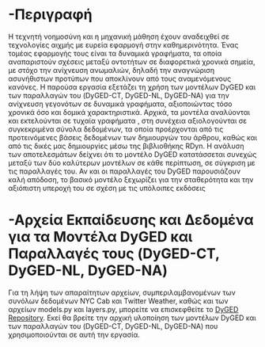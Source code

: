 # -Περιγραφή
Η τεχνητή νοημοσύνη και η μηχανική μάθηση έχουν αναδειχθεί σε τεχνολογίες αιχμής με ευρεία εφαρμογή στην καθημερινότητα. Ένας τομέας εφαρμογής τους είναι τα δυναμικά γραφήματα, τα οποία αναπαριστούν σχέσεις μεταξύ οντοτήτων σε διαφορετικά χρονικά σημεία, με στόχο την ανίχνευση ανωμαλιών, δηλαδή την αναγνώριση ασυνήθιστων προτύπων που αποκλίνουν από τους αναμενόμενους κανόνες. Η παρούσα εργασία εξετάζει τη χρήση των μοντέλων DyGED και των παραλλαγών του (DyGED-CT, DyGED-NL, DyGED-NA) για την ανίχνευση γεγονότων σε δυναμικά γραφήματα, αξιοποιώντας τόσο χρονικά όσο και δομικά χαρακτηριστικά. Αρχικά, τα μοντέλα αναλύονται και εκτελούνται σε τυχαία γραφήματα , στη συνέχεια αξιολογούνται σε συγκεκριμένα σύνολα δεδομένων, τα οποία προέρχονται από τις προτεινόμενες βάσεις δεδομένων των δημιουργών του άρθρου, καθώς και από τις δικές μας δημιουργίες μέσω της βιβλιοθήκης RDyn. Η ανάλυση των αποτελεσμάτων δείχνει ότι το μοντέλο DyGED κατατάσσεται συνεχώς μεταξύ των δύο καλύτερων μοντέλων σε κάθε περίπτωση, σε σύγκριση με τις παραλλαγές του. Αν και οι παραλλαγές του DyGED παρουσιάζουν καλή απόδοση, το βασικό μοντέλο ξεχωρίζει για την σταθερότητα και την αξιόπιστη υπεροχή του σε σχέση με τις υπόλοιπες εκδόσεις

# -Αρχεία Εκπαίδευσης και Δεδομένα για τα Μοντέλα DyGED και Παραλλαγές τους (DyGED-CT, DyGED-NL, DyGED-NA)
Για τη λήψη των απαραίτητων αρχείων, συμπεριλαμβανομένων των συνόλων δεδομένων NYC Cab και Twitter Weather, καθώς και των αρχείων models.py και layers.py, μπορείτε να επισκεφθείτε το [DyGED Repository](https://github.com/mertkosan/DyGED/blob/main/README.md). Εκεί θα βρείτε την αρχική υλοποίηση των μοντέλων DyGED και των παραλλαγών του (DyGED-CT, DyGED-NL, DyGED-NA) που χρησιμοποιούνται σε αυτή την εργασία.
